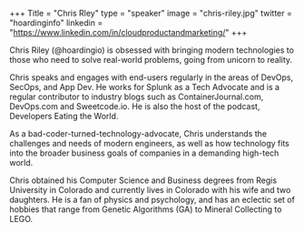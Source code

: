 +++
Title = "Chris Rley"
type = "speaker"
image = "chris-riley.jpg"
twitter = "hoardinginfo"
linkedin = "https://www.linkedin.com/in/cloudproductandmarketing/"
+++

Chris Riley (@hoardingio) is obsessed with bringing modern technologies to those who need to solve real-world problems, going from unicorn to reality.

Chris speaks and engages with end-users regularly in the areas of DevOps, SecOps, and App Dev. He works for Splunk as a Tech Advocate and is a regular contributor to industry blogs such as ContainerJournal.com, DevOps.com and Sweetcode.io. He is also the host of the podcast, Developers Eating the World.

As a bad-coder-turned-technology-advocate, Chris understands the challenges and needs of modern engineers, as well as how technology fits into the broader business goals of companies in a demanding high-tech world.

Chris obtained his Computer Science and Business degrees from Regis University in Colorado and currently lives in Colorado with his wife and two daughters. He is a fan of physics and psychology, and has an eclectic set of hobbies that range from Genetic Algorithms (GA) to Mineral Collecting to LEGO.
